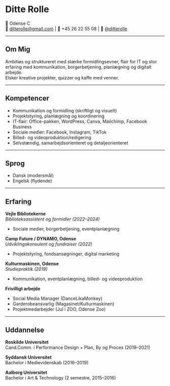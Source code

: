 # Ditte Rolle

📍 Odense C  
📧 [ditterolle@gmail.com](mailto:ditterolle@gmail.com) | 📱 +45 26 22 55 08 | 📸 [@ditterolle](https://instagram.com/ditterolle)

---

## Om Mig

Ambitiøs og struktureret med stærke formidlingsevner, flair for IT og stor erfaring med kommunikation, borgerbetjening, planlægning og digitalt arbejde.  
Elsker kreative projekter, quizzer og kaffe med venner.

---

## Kompetencer

- Kommunikation og formidling (skriftligt og visuelt)
- Projektstyring, planlægning og koordinering
- IT-flair: Office-pakken, WordPress, Canva, Mailchimp, Facebook Business
- Sociale medier: Facebook, Instagram, TikTok
- Billed- og videoproduktion/redigering
- Selvstændig, samarbejdsorienteret og detaljeorienteret

---

## Sprog

- Dansk (modersmål)
- Engelsk (flydende)

---

## Erfaring

**Vejle Bibliotekerne**  
_Biblioteksassistent og formidler (2022–2024)_  
- Sociale medier, borgerbetjening, eventplanlægning

**Camp Future / DYNAMO, Odense**  
_Udviklingskonsulent og fundraiser (2022)_  
- Projektstyring, fondsansøgninger, digital marketing

**Kulturmaskinen, Odense**  
_Studiepraktik (2019)_  
- Kommunikation, eventplanlægning, billed- og videoproduktion

**Frivilligt arbejde**  
- Social Media Manager (DanceLikaMonkey)  
- Garderobeansvarlig (Magasinet/Kulturmaskinen)  
- Projektmedarbejder (Jul i ZOO, Odense Zoo)

---

## Uddannelse

**Roskilde Universitet**  
Cand.Comm. i Performance Design + Plan, By og Proces (2019–2021)

**Syddansk Universitet**  
Bachelor i Medievidenskab (2016–2019)

**Aalborg Universitet**  
Bachelor i Art & Technology (2 semestre, 2015–2016)
